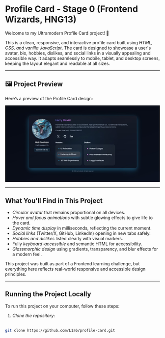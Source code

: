 # Profile Card - Stage 0 (Frontend Wizards, HNG13)

Welcome to my Ultramodern Profile Card project! 🎨

This is a clean, responsive, and interactive profile card built using *HTML, CSS, and vanilla JavaScript*. The card is designed to showcase a user's avatar, bio, hobbies, dislikes, and social links in a visually appealing and accessible way. It adapts seamlessly to mobile, tablet, and desktop screens, keeping the layout elegant and readable at all sizes.

---

## 🖼 Project Preview

Here’s a preview of the Profile Card design:

![Profile Card Preview](./ProfileCard.jpg)

---

## What You’ll Find in This Project

- *Circular avatar* that remains proportional on all devices.
- *Hover and focus animations* with subtle glowing effects to give life to the card.
- *Dynamic time display* in milliseconds, reflecting the current moment.
- *Social links* (Twitter/X, GitHub, LinkedIn) opening in new tabs safely.
- *Hobbies and dislikes* listed clearly with visual markers.
- Fully *keyboard-accessible* and semantic HTML for accessibility.
- *Glassmorphic design* using gradients, transparency, and blur effects for a modern feel.

This project was built as part of a Frontend learning challenge, but everything here reflects real-world responsive and accessible design principles.

---

## Running the Project Locally

To run this project on your computer, follow these steps:

1. *Clone the repository*:

```bash

git clone https://github.com/L1a6/profile-card.git


